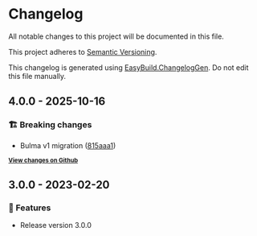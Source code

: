 # Changelog

All notable changes to this project will be documented in this file.

This project adheres to [Semantic Versioning](https://semver.org/spec/v2.0.0.html).

This changelog is generated using [EasyBuild.ChangelogGen](https://github.com/easybuild-org/EasyBuild.ChangelogGen). Do not edit this file manually.

<!-- EasyBuild: START -->
<!-- last_commit_released: c5afb7201f074bfc3c294e1c472a0e650ca96412 -->
<!-- EasyBuild: END -->

## 4.0.0 - 2025-10-16

### 🏗️ Breaking changes

* Bulma v1 migration ([815aaa1](https://github.com/fable-hub/Feliz.Bulma/commit/815aaa1384a28234ef015e05b6216366cac528ce))

<strong><small>[View changes on Github](https://github.com/fable-hub/Feliz.Bulma/compare/23eea70849b364c43e26c9f3f721bc0eb1f05271..c5afb7201f074bfc3c294e1c472a0e650ca96412)</small></strong>

## 3.0.0 - 2023-02-20

### 🚀 Features

* Release version 3.0.0
